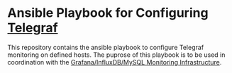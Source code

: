 # Ansible Playbook for Configuring [Telegraf](https://docs.influxdata.com/telegraf/v0.11/introduction/getting-started-telegraf/)
This repository contains the ansible playbook to configure Telegraf monitoring on defined hosts.  The puprose of this playbook is to be used in coordination with the [Grafana/InfluxDB/MySQL Monitoring Infrastructure](https://github.com/hspencer77/ansible-monitoring-infrastructure).
